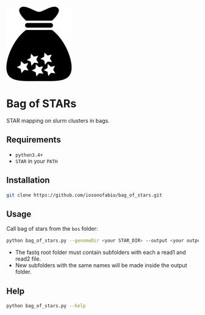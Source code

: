 ![Logo](logo.png)
# Bag of STARs
STAR mapping on slurm clusters in bags.

## Requirements
- `python3.4+`
- `STAR` in your `PATH`

## Installation
```bash
git clone https://github.com/iosonofabio/bag_of_stars.git
```

## Usage
Call bag of stars from the `bos` folder:
```bash
python bag_of_stars.py --genomeDir <your STAR_DIR> --output <your output folder> <your fastq root folder>
```
- The fastq root folder must contain subfolders with each a read1 and read2 file.
- New subfolders with the same names will be made inside the output folder.

## Help
```bash
python bag_of_stars.py --help
```
